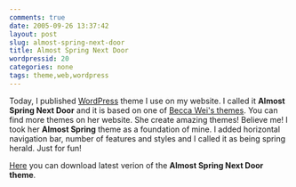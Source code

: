 ```yaml
---
comments: true
date: 2005-09-26 13:37:42
layout: post
slug: almost-spring-next-door
title: Almost Spring Next Door
wordpressid: 20
categories: none
tags: theme,web,wordpress
---
```


Today, I published [WordPress](http://wordpress.org) theme I use on my website. I called it **Almost Spring Next Door** and it is based on one of [Becca Wei's themes](http://beccary.com/goodies/wordpress-themes/). You can find more themes on her website. She create amazing themes! Believe me! I took her **Almost Spring** theme as a foundation of mine. I added horizontal navigation bar, number of features and styles and I called it as being spring herald. Just for fun!




[Here](/download/projects/wordpress/almost-spring-next-door.tar.gz) you can download latest verion of the **Almost Spring Next Door theme**.
